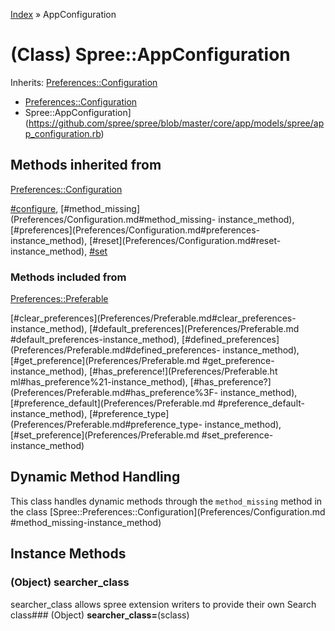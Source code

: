 [Index](../_index.md) » AppConfiguration

# (Class) Spree::AppConfiguration
Inherits: [Preferences::Configuration](Preferences/Configuration.md)

  * [Preferences::Configuration](Preferences/Configuration.md)
  * Spree::AppConfiguration](https://github.com/spree/spree/blob/master/core/app/models/spree/app_configuration.rb)

## Methods inherited from
[Preferences::Configuration](Preferences/Configuration.md)

[#configure](Preferences/Configuration.md#configure-instance_method),
[#method_missing](Preferences/Configuration.md#method_missing-
instance_method), [#preferences](Preferences/Configuration.md#preferences-
instance_method), [#reset](Preferences/Configuration.md#reset-
instance_method), [#set](Preferences/Configuration.md#set-instance_method)

### Methods included from
[Preferences::Preferable](Preferences/Preferable.md)

[#clear_preferences](Preferences/Preferable.md#clear_preferences-
instance_method), [#default_preferences](Preferences/Preferable.md
#default_preferences-instance_method),
[#defined_preferences](Preferences/Preferable.md#defined_preferences-
instance_method), [#get_preference](Preferences/Preferable.md
#get_preference-instance_method), [#has_preference!](Preferences/Preferable.ht
ml#has_preference%21-instance_method),
[#has_preference?](Preferences/Preferable.md#has_preference%3F-
instance_method), [#preference_default](Preferences/Preferable.md
#preference_default-instance_method),
[#preference_type](Preferences/Preferable.md#preference_type-
instance_method), [#set_preference](Preferences/Preferable.md
#set_preference-instance_method)

## Dynamic Method Handling

This class handles dynamic methods through the `method_missing` method in the
class [Spree::Preferences::Configuration](Preferences/Configuration.md
#method_missing-instance_method)

## Instance Methods

### (Object) **searcher_class**

searcher_class allows spree extension writers to provide their own Search
class### (Object) **searcher_class=**(sclass)
